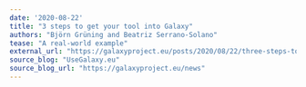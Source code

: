 ```yaml
---
date: '2020-08-22'
title: "3 steps to get your tool into Galaxy"
authors: "Björn Grüning and Beatriz Serrano-Solano"
tease: "A real-world example"
external_url: "https://galaxyproject.eu/posts/2020/08/22/three-steps-to-galaxify-your-tool/"
source_blog: "UseGalaxy.eu"
source_blog_url: "https://galaxyproject.eu/news"
---
```

